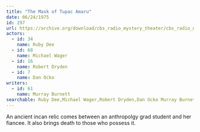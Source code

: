 ```yaml
---
title: "The Mask of Tupac Amaru"
date: 06/24/1975
id: 297
url: https://archive.org/download/cbs_radio_mystery_theater/cbs_radio_mystery_theater-0251-0300.zip/cbs_radio_mystery_theater-0251-0300%2Fcbsrmt_0297_the_mask_of_tupac_amaru.mp3
actors:  
  - id: 34
    name: Ruby Dee  
  - id: 68
    name: Michael Wager  
  - id: 16
    name: Robert Dryden  
  - id: 7
    name: Dan Ocko
writers:  
  - id: 61
    name: Murray Burnett
searchable: Ruby Dee,Michael Wager,Robert Dryden,Dan Ocko Murray Burnett
---
```

An ancient incan relic comes between an anthropolgy grad student and her fiancee. It also brings death to those who possess it.